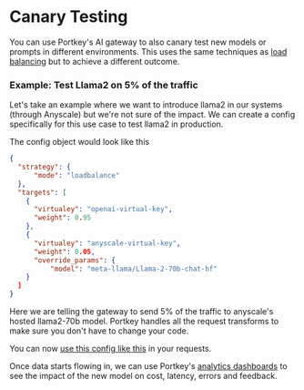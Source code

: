 # Canary Testing

You can use Portkey's AI gateway to also canary test new models or prompts in different environments. This uses the same techniques as [load balancing](load-balancing.md) but to achieve a different outcome.

### Example: Test Llama2 on 5% of the traffic

Let's take an example where we want to introduce llama2 in our systems (through Anyscale) but we're not sure of the impact. We can create a config specifically for this use case to test llama2 in production.

The config object would look like this

```json
{
  "strategy": {
      "mode": "loadbalance"
  },
  "targets": [
    {
      "virtualey": "openai-virtual-key",
      "weight": 0.95
    },
    {
      "virtualey": "anyscale-virtual-key",
      "weight": 0.05,
      "override_params": {
          "model": "meta-llama/Llama-2-70b-chat-hf"
    }
  ]
}
```

Here we are telling the gateway to send 5% of the traffic to anyscale's hosted llama2-70b model. Portkey handles all the request transforms to make sure you don't have to change your code.

You can now [use this config like this](configs.md#using-configs) in your requests.

Once data starts flowing in, we can use Portkey's [analytics dashboards](../observability-modern-monitoring-for-llms/analytics.md) to see the impact of the new model on cost, latency, errors and feedback.
